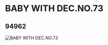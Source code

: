# BABY WITH DEC.NO.73
## 94962
![BABY WITH DEC.NO.73](https://lc-www-live-s.legocdn.com/media/bricks/5/2/4617555.jpg)